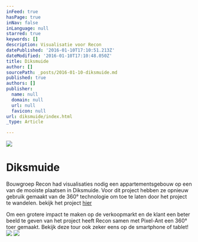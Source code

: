 ```yaml
---
inFeed: true
hasPage: true
inNav: false
inLanguage: null
starred: true
keywords: []
description: Visualisatie voor Recon
datePublished: '2016-01-10T17:10:51.213Z'
dateModified: '2016-01-10T17:10:48.050Z'
title: Diksmuide
author: []
sourcePath: _posts/2016-01-10-diksmuide.md
published: true
authors: []
publisher:
  name: null
  domain: null
  url: null
  favicon: null
url: diksmuide/index.html
_type: Article

---
```

![](https://s3-us-west-2.amazonaws.com/the-grid-img/p/6ede26218c5c0f0d9e956708cc8e6e20102b1a6d.jpg)

# Diksmuide

Bouwgroep Recon had visualisaties nodig een appartementsgebouw op een van de mooiste plaatsen in  Diksmuide. Voor dit project hebben ze opnieuw gebruik gemaakt van de 360° technologie om toe te laten door het project te wandelen. bekijk het project [hier][0]

Om een grotere impact te maken op de verkoopmarkt en de klant een beter beeld te geven van het project heeft Recon samen met Pixel-Ant een 360° toer gemaakt. Bekijk deze tour ook zeker eens op de smartphone of tablet!
![](https://the-grid-user-content.s3-us-west-2.amazonaws.com/f5294ca2-2d2e-4a85-b859-fe3cb814f93a.jpg)
![](https://the-grid-user-content.s3-us-west-2.amazonaws.com/bb16fa3f-3907-40ae-bb8a-bd82261fdb71.jpg)

[0]: http://www.reconbouw.be/nl/nieuwbouw-te-koop/beerst-blote/68